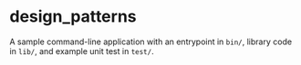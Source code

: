 # design_patterns

A sample command-line application with an entrypoint in `bin/`, library code
in `lib/`, and example unit test in `test/`.